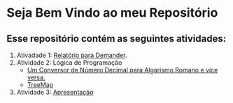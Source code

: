 # Seja Bem Vindo ao meu Repositório

## Esse repositório contém as seguintes atividades:

1.  Ativadade 1: [Relatório para Demander](https://github.com/SamuelCostaDev/AtividadesPraticas/tree/main/Relat%C3%B3rio).
2.  Atividade 2: Lógica de Programação 
    -  [Um Conversor de Número Decimal para Algarismo Romano e vice versa.](https://github.com/SamuelCostaDev/AtividadesPraticas/tree/main/Desafio%202.1)
    -  [TreeMap](https://github.com/SamuelCostaDev/AtividadesPraticas/tree/main/Desafio%202.2)
3. Atividade 3: [Apresentação](https://www.loom.com/share/246fd320f2ff4a9aaa49f8b402e7aec9)
